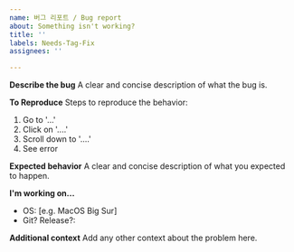 ```yaml
---
name: 버그 리포트 / Bug report
about: Something isn't working?
title: ''
labels: Needs-Tag-Fix
assignees: ''

---
```


**Describe the bug**
A clear and concise description of what the bug is.

**To Reproduce**
Steps to reproduce the behavior:
1. Go to '...'
2. Click on '....'
3. Scroll down to '....'
4. See error

**Expected behavior**
A clear and concise description of what you expected to happen.

**I'm working on...**
 - OS: [e.g. MacOS Big Sur]
 - Git? Release?:

**Additional context**
Add any other context about the problem here.
